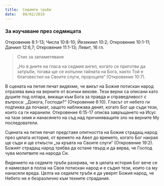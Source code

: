 ```yaml
---
title:  Седемте тръби
date:   09/02/2019
---
```


### За изучаване през седмицата
Откровение 8:1-13; Числа 10:8-10; Йезекиил 10:2; Откровение 10:1-11; Даниил 12:6,7; Откровение 11:1-13; Левит, 16 гл.

> <p>Стих за запаметяване</p>
> „Но в дните на гласа на седмия ангел, когато се приготви да затръби, тогава ще се изпълни тайната на Бога, както Той е благовестил на Своите слуги, пророците“ (Откровение 10:7).

В сцената на петия печат видяхме, че викът на Божия потискан народ отразява вика на верните от всички векове. Тези верни са описани като душите под олтара, викащи към Бога за правда и справедливост с въпроса: „Докога, Господи?“ (Откровение 6:10). Гласът от небето ги подтиква да почакат, защото наближава денят, когато Бог ще съди тези, които са ги наранили. Откровение 6:15-17 описва завръщането на Исус на тази земя и нанасянето на съд над причиняващите зло на верните Му последователи.

Сцената на петия печат представя опитността на Божия страдащ народ през цялата история, от времето на Авел до времето, когато Бог накрая ще съди и ще отмъсти „за кръвта на Своите слуги“ (Откровение 19:2). Божият страдащ народ трябва да остане твърд и да вярва, че Господ чува молитвите на народа Си.

Видението на седемте тръби разкрива, че в цялата история Бог вече се е намесвал в полза на Своя потискан народ и е съдил тези, които са му нанасяли вреда. Целта на седемте тръби е да уверят Божия народ, че Небето не е безразлично към техните страдания.